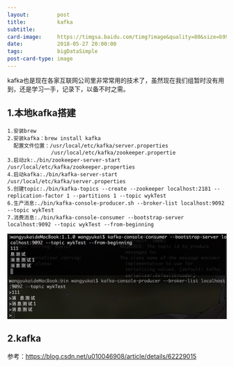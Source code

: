 ```yaml
---
layout:         post
title:          kafka
subtitle:       
card-image:     https://timgsa.baidu.com/timg?image&quality=80&size=b9999_10000&sec=1527439545812&di=dca1c7b4d7a7b9dbdfcd2f794e09693f&imgtype=0&src=http%3A%2F%2Fwww.liuhaihua.cn%2Fwp-content%2Fuploads%2F2016%2F08%2F20160525083516_2701.png
date:           2018-05-27 20:00:00
tags:           bigDataSimple
post-card-type: image
---
```


kafka也是现在各家互联网公司里非常常用的技术了，虽然现在我们组暂时没有用到，还是学习一手，记录下，以备不时之需。

## 1.本地kafka搭建
    1.安装brew
    2.安装kafka：brew install kafka
      配置文件位置：/usr/local/etc/kafka/server.properties
                  /usr/local/etc/kafka/zookeeper.propertie  
    3.启动zk:./bin/zookeeper-server-start /usr/local/etc/kafka/zookeeper.properties
    4.启动kafka:./bin/kafka-server-start /usr/local/etc/kafka/server.properties
    5.创建topic:./bin/kafka-topics --create --zookeeper localhost:2181 --replication-factor 1 --partitions 1 --topic wykTest
    6.生产消息:./bin/kafka-console-producer.sh --broker-list localhost:9092 --topic wykTest
    7.消费消息:./bin/kafka-console-consumer --bootstrap-server localhost:9092 --topic wykTest --from-beginning
    
   ![MacDown Screenshot](/assets/images/1529222633283.jpg)
    
    
    
## 2.kafka





参考：https://blog.csdn.net/u010046908/article/details/62229015